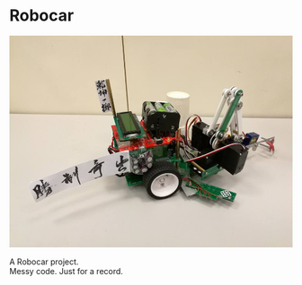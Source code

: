 # Robocar
![robocar](https://github.com/frankie95/Robocar/blob/master/robocar.jpg)


A Robocar project.  
Messy code. Just for a record.
